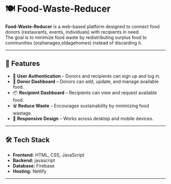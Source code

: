# 🍽️ Food-Waste-Reducer

**Food-Waste-Reducer** is a web-based platform designed to connect food donors (restaurants, events, individuals) with recipients in need.  
The goal is to minimize food waste by redistributing surplus food to communities (orphanages,oldagehomes) instead of discarding it.  

---

## 🚀 Features
- 👤 **User Authentication** – Donors and recipients can sign up and log in.  
- 🍴 **Donor Dashboard** – Donors can add, update, and manage available food.  
- 📦 **Recipient Dashboard** – Recipients can view and request available food.  
- 🗑️ **Reduce Waste** – Encourages sustainability by minimizing food wastage.  
- 📱 **Responsive Design** – Works across desktop and mobile devices.  

---

## 🛠️ Tech Stack
- **Frontend:** HTML, CSS, JavaScript  
- **Backend:** javascript  
- **Database:** Firebase  
- **Hosting:** Netlify

---
